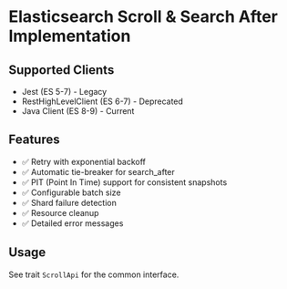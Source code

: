 # Elasticsearch Scroll & Search After Implementation

## Supported Clients
- Jest (ES 5-7) - Legacy
- RestHighLevelClient (ES 6-7) - Deprecated
- Java Client (ES 8-9) - Current

## Features
- ✅ Retry with exponential backoff
- ✅ Automatic tie-breaker for search_after
- ✅ PIT (Point In Time) support for consistent snapshots
- ✅ Configurable batch size
- ✅ Shard failure detection
- ✅ Resource cleanup
- ✅ Detailed error messages

## Usage
See trait `ScrollApi` for the common interface.
